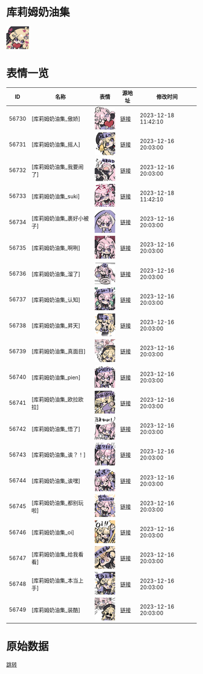 # 库莉姆奶油集

<img src="./cover.png" height="60" alt="cover" />

# 表情一览

|ID|名称|表情|源地址|修改时间|
|----|----|----|----|----|
|56730|[库莉姆奶油集_傲娇]|<img src="./pic/056730_%5B库莉姆奶油集_傲娇%5D.png" height="60" alt="傲娇"/>|[链接](https://i0.hdslb.com/bfs/garb/514bdd086a13a622e0e0fbb8ec8f1ea5dce0f15c.png)|2023-12-18 11:42:10|
|56731|[库莉姆奶油集_摇人]|<img src="./pic/056731_%5B库莉姆奶油集_摇人%5D.png" height="60" alt="摇人"/>|[链接](https://i0.hdslb.com/bfs/garb/2915e22e27ec66f2d17d036e894c17f9cf58681f.png)|2023-12-16 20:03:00|
|56732|[库莉姆奶油集_我要闹了]|<img src="./pic/056732_%5B库莉姆奶油集_我要闹了%5D.png" height="60" alt="我要闹了"/>|[链接](https://i0.hdslb.com/bfs/garb/ec337bc4545aa62b15e2a4879da0b5ea4c67b2e1.png)|2023-12-16 20:03:00|
|56733|[库莉姆奶油集_suki]|<img src="./pic/056733_%5B库莉姆奶油集_suki%5D.png" height="60" alt="suki"/>|[链接](https://i0.hdslb.com/bfs/garb/8de8017f6ce4f18cc4db2148ddc19ee80aa979d5.png)|2023-12-18 11:42:10|
|56734|[库莉姆奶油集_裹好小被子]|<img src="./pic/056734_%5B库莉姆奶油集_裹好小被子%5D.png" height="60" alt="裹好小被子"/>|[链接](https://i0.hdslb.com/bfs/garb/49eb73d4d961a3d725638bc37d7057e0aacefd86.png)|2023-12-16 20:03:00|
|56735|[库莉姆奶油集_啊咧]|<img src="./pic/056735_%5B库莉姆奶油集_啊咧%5D.png" height="60" alt="啊咧"/>|[链接](https://i0.hdslb.com/bfs/garb/2e3a50f4149ee31edc0aaae04b33d504b84cf988.png)|2023-12-16 20:03:00|
|56736|[库莉姆奶油集_溜了]|<img src="./pic/056736_%5B库莉姆奶油集_溜了%5D.png" height="60" alt="溜了"/>|[链接](https://i0.hdslb.com/bfs/garb/714cb628c61bec3a133cf4d0e2980eb1c98a6d4b.png)|2023-12-16 20:03:00|
|56737|[库莉姆奶油集_认知]|<img src="./pic/056737_%5B库莉姆奶油集_认知%5D.png" height="60" alt="认知"/>|[链接](https://i0.hdslb.com/bfs/garb/81dc7844fcd2cfa3b9a2812adb600b25008837c9.png)|2023-12-16 20:03:00|
|56738|[库莉姆奶油集_昇天]|<img src="./pic/056738_%5B库莉姆奶油集_昇天%5D.png" height="60" alt="昇天"/>|[链接](https://i0.hdslb.com/bfs/garb/331694adb4962efd875089f8015c23d4b2adfc10.png)|2023-12-16 20:03:00|
|56739|[库莉姆奶油集_真面目]|<img src="./pic/056739_%5B库莉姆奶油集_真面目%5D.png" height="60" alt="真面目"/>|[链接](https://i0.hdslb.com/bfs/garb/fd5dc8360d59563a142cc651ae18fefe5e233136.png)|2023-12-16 20:03:00|
|56740|[库莉姆奶油集_pien]|<img src="./pic/056740_%5B库莉姆奶油集_pien%5D.png" height="60" alt="pien"/>|[链接](https://i0.hdslb.com/bfs/garb/69e1fa952c0027bdd353aa6b84fc8af692fb3bdd.png)|2023-12-16 20:03:00|
|56741|[库莉姆奶油集_欧拉欧拉]|<img src="./pic/056741_%5B库莉姆奶油集_欧拉欧拉%5D.png" height="60" alt="欧拉欧拉"/>|[链接](https://i0.hdslb.com/bfs/garb/5785f4ff8b14a3a89f52e4a8386de50cc7182300.png)|2023-12-16 20:03:00|
|56742|[库莉姆奶油集_悟了]|<img src="./pic/056742_%5B库莉姆奶油集_悟了%5D.png" height="60" alt="悟了"/>|[链接](https://i0.hdslb.com/bfs/garb/0f9ef38e8e00f623ec302997e6303b505e63bce1.png)|2023-12-16 20:03:00|
|56743|[库莉姆奶油集_诶？！]|<img src="./pic/056743_%5B库莉姆奶油集_诶？！%5D.png" height="60" alt="诶？！"/>|[链接](https://i0.hdslb.com/bfs/garb/86023ff5d9245268cb9c610dbb2fe0ef813e89d9.png)|2023-12-16 20:03:00|
|56744|[库莉姆奶油集_诶嘿]|<img src="./pic/056744_%5B库莉姆奶油集_诶嘿%5D.png" height="60" alt="诶嘿"/>|[链接](https://i0.hdslb.com/bfs/garb/860589fa69edb1891ae57ad5292308b024ac53c0.png)|2023-12-16 20:03:00|
|56745|[库莉姆奶油集_都别玩啦]|<img src="./pic/056745_%5B库莉姆奶油集_都别玩啦%5D.png" height="60" alt="都别玩啦"/>|[链接](https://i0.hdslb.com/bfs/garb/feec9f30d5a54683ec8d10a7f2964457669c5a0b.png)|2023-12-16 20:03:00|
|56746|[库莉姆奶油集_oi]|<img src="./pic/056746_%5B库莉姆奶油集_oi%5D.png" height="60" alt="oi"/>|[链接](https://i0.hdslb.com/bfs/garb/c3cc03b5c41cd0856367c5f0bc2ac8fa4da6483a.png)|2023-12-16 20:03:00|
|56747|[库莉姆奶油集_给我看看]|<img src="./pic/056747_%5B库莉姆奶油集_给我看看%5D.png" height="60" alt="给我看看"/>|[链接](https://i0.hdslb.com/bfs/garb/6e30951bce75db8f5994693f9d3c4d8100f5459f.png)|2023-12-16 20:03:00|
|56748|[库莉姆奶油集_本当上手]|<img src="./pic/056748_%5B库莉姆奶油集_本当上手%5D.png" height="60" alt="本当上手"/>|[链接](https://i0.hdslb.com/bfs/garb/2a1a850316580b7f8d28815b988c26c84765d589.png)|2023-12-16 20:03:00|
|56749|[库莉姆奶油集_装酷]|<img src="./pic/056749_%5B库莉姆奶油集_装酷%5D.png" height="60" alt="装酷"/>|[链接](https://i0.hdslb.com/bfs/garb/87c23241c0fac930ac6d5d278b3797de1dae2c97.png)|2023-12-16 20:03:00|

# 原始数据

[跳转](./raw.json)

